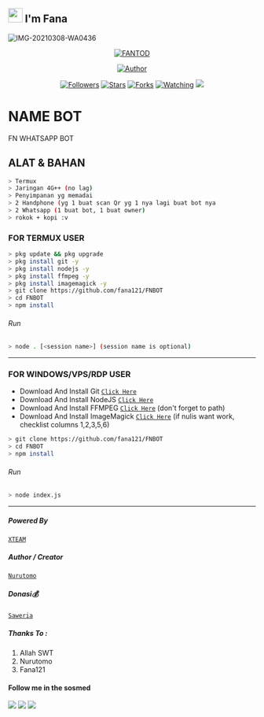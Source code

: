 ## <img src="https://github.com/TheDudeThatCode/TheDudeThatCode/blob/master/Assets/Hi.gif" width="29px"> I'm Fana
<p align="center">
 
![IMG-20210308-WA0436](https://user-images.githubusercontent.com/79257110/110326936-e2bef500-804b-11eb-9e13-c64d0d345399.jpg)

<p align="center">
<a href="#"><img title="FANTOD" src="https://img.shields.io/badge/FANTOD-green?colorA=%23ff0000&colorB=%23017e40&style=for-the-badge"></a>
</p>
<p align="center">
<a href="https://github.com/fana121"><img title="Author" src="https://img.shields.io/badge/AUTHOR-Fantod-orange.svg?style=for-the-badge&logo=github"></a>
</p>
<p align="center">
<a href="https://github.com/fana121/FNBOT/followers"><img title="Followers" src="https://img.shields.io/github/followers/fana121?color=blue&style=flat-square"></a>
<a href="https://github.com/fana121/FNBOT/stargazers/"><img title="Stars" src="https://img.shields.io/github/stars/fana121/FNBOT?color=red&style=flat-square"></a>
<a href="https://github.com/fana121/FNBOT/network/members"><img title="Forks" src="https://img.shields.io/github/forks/fana121/FNBOT?color=red&style=flat-square"></a>
<a href="https://github.com/fana121/FNBOT/watchers"><img title="Watching" src="https://img.shields.io/github/watchers/fana121/FNBOT?label=Watchers&color=blue&style=flat-square"></a>
<a href="https://hits.seeyoufarm.com"><img src="https://hits.seeyoufarm.com/api/count/incr/badge.svg?url=https%3A%2F%2Fgithub.com%2Ffana121%2FFNBOT&count_bg=%2379C83D&title_bg=%23555555&icon=probot.svg&icon_color=%2300FF6D&title=hits&edge_flat=false"/></a>
 
# NAME BOT
FN WHATSAPP BOT

## ALAT & BAHAN
```bash
> Termux
> Jaringan 4G++ (no lag)
> Penyimpanan yg memadai
> 2 Handphone (yg 1 buat scan Qr yg 1 nya lagi buat bot nya
> 2 Whatsapp (1 buat bot, 1 buat owner)
> rokok + kopi :v
```
### FOR TERMUX USER
```bash
> pkg update && pkg upgrade
> pkg install git -y
> pkg install nodejs -y
> pkg install ffmpeg -y
> pkg install imagemagick -y
> git clone https://github.com/fana121/FNBOT
> cd FNBOT
> npm install
```
###### Run
```bash
> node . [<session name>] (session name is optional)
```

---------

### FOR WINDOWS/VPS/RDP USER
* Download And Install Git [`Click Here`](https://git-scm.com/downloads) <br>
* Download And Install NodeJS [`Click Here`](https://nodejs.org/en/download) <br>
* Download And Install FFMPEG [`Click Here`](https://ffmpeg.org/download.html) (don't forget to path) 
* Download And Install ImageMagick [`Click Here`](https://imagemagick.org/script/download.php) (if nulis want work,  checklist columns 1,2,3,5,6) 
```bash
> git clone https://github.com/fana121/FNBOT
> cd FNBOT
> npm install
```
###### Run
```bash
> node index.js
```
--------------

##### Powered By
 [`XTEAM`](https://api.xteam.xyz) 
##### Author / Creator
 [`Nurutomo`](https://GitHub.com/Nurutomo) 
##### Donasi💰
 [`Saweria`](https://saweria.co/fantod)

##### Thanks To :
1. Allah SWT
2. Nurutomo
3. Fana121

#### Follow me in the sosmed
<p>
<a href="http://wa.me/6285891927691" target="blank"><img src="https://img.shields.io/badge/Whatsapp-30302f?style=flat&logo=whatsapp" /></a>
<a href="http://www.instagram.com/safan4._0g" target="blank"><img src="https://img.shields.io/badge/Instagram-30302f?style=flat&logo=instagram" /></a>
<a href="https://www.facebook.com/kang.id.9693" target="blank"><img src="https://img.shields.io/badge/Facebook-30302f?style=flat&logo=facebook" /></a>
</p>

